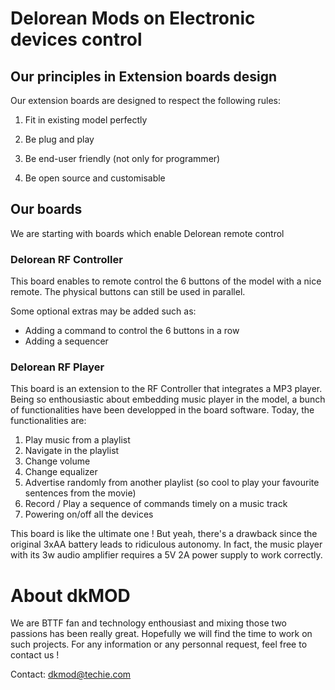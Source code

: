 # Delorean Mods on Electronic devices control

## Our principles in Extension boards design

Our extension boards are designed to respect the following rules:

1. Fit in existing model perfectly

2. Be plug and play

3. Be end-user friendly (not only for programmer)

4. Be open source and customisable

## Our boards

We are starting with boards which enable Delorean remote control

### Delorean RF Controller

This board enables to remote control the 6 buttons of the model with a nice remote.
The physical buttons can still be used in parallel.

Some optional extras may be added such as:
- Adding a command to control the 6 buttons in a row
- Adding a sequencer

### Delorean RF Player

This board is an extension to the RF Controller that integrates a MP3 player.
Being so enthousiastic about embedding music player in the model, a bunch of functionalities have been developped in the board software. Today, the functionalities are:

1. Play music from a playlist
2. Navigate in the playlist
3. Change volume
4. Change equalizer
5. Advertise randomly from another playlist (so cool to play your favourite sentences from the movie)
6. Record / Play a sequence of commands timely on a music track
7. Powering on/off all the devices

This board is like the ultimate one !
But yeah, there's a drawback since the original 3xAA battery leads to ridiculous autonomy.
In fact, the music player with its 3w audio amplifier requires a 5V 2A power supply to work correctly.

# About dkMOD
We are BTTF fan and technology enthousiast and mixing those two passions has been really great.
Hopefully we will find the time to work on such projects.
For any information or any personnal request, feel free to contact us !

Contact: [dkmod@techie.com](mailto:dkmod@techie.com)


